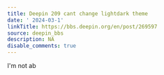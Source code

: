 ```yaml
---
title: Deepin 209 cant change lightdark theme
date: ' 2024-03-1'
linkTitle: https://bbs.deepin.org/en/post/269597
source: deepin_bbs
description: NA
disable_comments: true
---
```

I'm not ab
